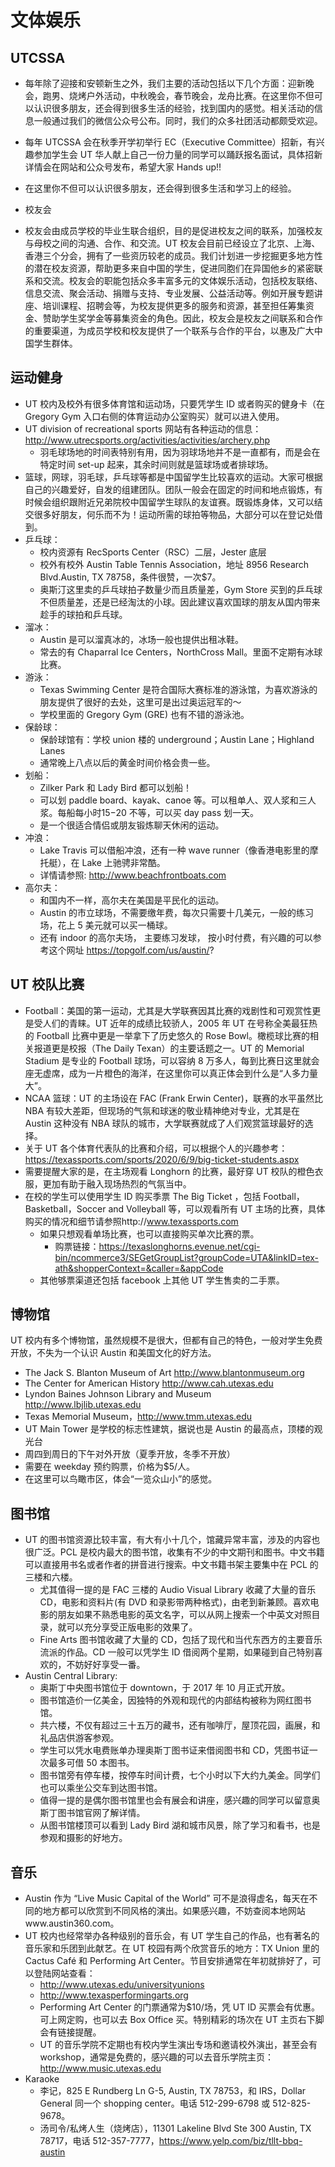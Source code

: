 # 文体娱乐

## UTCSSA

- 每年除了迎接和安顿新生之外，我们主要的活动包括以下几个方面：迎新晚会，跑男、烧烤户外活动，中秋晚会，春节晚会，龙舟比赛。在这里你不但可以认识很多朋友，还会得到很多生活的经验，找到国内的感觉。相关活动的信息一般通过我们的微信公众号公布。同时，我们的众多社团活动都颇受欢迎。
- 每年 UTCSSA 会在秋季开学初举行 EC（Executive Committee）招新，有兴趣参加学生会 UT 华人献上自己一份力量的同学可以踊跃报名面试，具体招新详情会在网站和公众号发布，希望大家 Hands up!!
- 在这里你不但可以认识很多朋友，还会得到很多生活和学习上的经验。

- 校友会
- 校友会由成员学校的毕业生联合组织，目的是促进校友之间的联系，加强校友与母校之间的沟通、合作、和交流。UT 校友会目前已经设立了北京、上海、香港三个分会，拥有了一些资历较老的成员。我们计划进一步挖掘更多地方性的潜在校友资源，帮助更多来自中国的学生，促进同胞们在异国他乡的紧密联系和交流。校友会的职能包括众多丰富多元的文体娱乐活动，包括校友联络、信息交流、聚会活动、捐赠与支持、专业发展、公益活动等。例如开展专题讲座、培训课程、招聘会等，为校友提供更多的服务和资源，甚至担任筹集资金、赞助学生奖学金等募集资金的角色。因此，校友会是校友之间联系和合作的重要渠道，为成员学校和校友提供了一个联系与合作的平台，以惠及广大中国学生群体。

## 运动健身

- UT 校内及校外有很多体育馆和运动场，只要凭学生 ID 或者购买的健身卡（在 Gregory Gym 入口右侧的体育运动办公室购买）就可以进入使用。
- UT division of recreational sports 网站有各种运动的信息：http://www.utrecsports.org/activities/activities/archery.php
  - 羽毛球场地的时间表特别有用，因为羽球场地并不是一直都有，而是会在特定时间 set-up 起来，其余时间则就是篮球场或者排球场。
- 篮球，网球，羽毛球，乒乓球等都是中国留学生比较喜欢的运动。大家可根据自己的兴趣爱好，自发的组建团队。团队一般会在固定的时间和地点锻炼，有时候会组织跟附近兄弟院校中国留学生球队的友谊赛。既锻炼身体，又可以结交很多好朋友，何乐而不为！运动所需的球拍等物品，大部分可以在登记处借到。
- 乒乓球：
  - 校内资源有 RecSports Center（RSC）二层，Jester 底层
  - 校外有校外 Austin Table Tennis Association，地址 8956 Research Blvd.Austin, TX 78758，条件很赞，一次$7。
  - 奥斯汀这里卖的乒乓球拍子数量少而且质量差，Gym Store 买到的乒乓球不但质量差，还是已经淘汰的小球。因此建议喜欢国球的朋友从国内带来趁手的球拍和乒乓球。
- 溜冰：
  - Austin 是可以溜真冰的，冰场一般也提供出租冰鞋。
  - 常去的有 Chaparral Ice Centers，NorthCross Mall。里面不定期有冰球比赛。
- 游泳：
  - Texas Swimming Center 是符合国际大赛标准的游泳馆，为喜欢游泳的朋友提供了很好的去处，这里可是出过奥运冠军的～
  - 学校里面的 Gregory Gym (GRE) 也有不错的游泳池。
- 保龄球：
  - 保龄球馆有：学校 union 楼的 underground；Austin Lane；Highland Lanes
  - 通常晚上八点以后的黄金时间价格会贵一些。
- 划船：
  - Zilker Park 和 Lady Bird 都可以划船！
  - 可以划 paddle board、kayak、canoe 等。可以租单人、双人浆和三人浆。每船每小时$15-$20 不等，可以买 day pass 划一天。
  - 是一个很适合情侣或朋友锻炼聊天休闲的运动。
- 冲浪：
  - Lake Travis 可以借船冲浪，还有一种 wave runner（像香港电影里的摩托艇），在 Lake 上驰骋非常酷。
  - 详情请参照: http://www.beachfrontboats.com
- 高尔夫：
  - 和国内不一样，高尔夫在美国是平民化的运动。
  - Austin 的市立球场，不需要缴年费，每次只需要十几美元，一般的练习场，花上 5 美元就可以买一桶球。
  - 还有 indoor 的高尔夫场， 主要练习发球， 按小时付费，有兴趣的可以参考这个网址 https://topgolf.com/us/austin/?

## UT 校队比赛

- Football：美国的第一运动，尤其是大学联赛因其比赛的戏剧性和可观赏性更是受人们的青睐。UT 近年的成绩比较骄人，2005 年 UT 在号称全美最狂热的 Football 比赛中更是一举拿下了历史悠久的 Rose Bowl。橄榄球比赛的相关报道更是校报（The Daily Texan）的主要话题之一。UT 的 Memorial Stadium 是专业的 Football 球场，可以容纳 8 万多人，每到比赛日这里就会座无虚席，成为一片橙色的海洋，在这里你可以真正体会到什么是“人多力量大”。
- NCAA 篮球：UT 的主场设在 FAC (Frank Erwin Center)，联赛的水平虽然比 NBA 有较大差距，但现场的气氛和球迷的敬业精神绝对专业，尤其是在 Austin 这种没有 NBA 球队的城市，大学联赛就成了人们观赏篮球最好的选择。
- 关于 UT 各个体育代表队的比赛和介绍，可以根据个人的兴趣参考：https://texassports.com/sports/2020/6/9/big-ticket-students.aspx
- 需要提醒大家的是，在主场观看 Longhorn 的比赛，最好穿 UT 校队的橙色衣服，更加有助于融入现场热烈的气氛当中。
- 在校的学生可以使用学生 ID 购买季票 The Big Ticket ，包括 Football，Basketball，Soccer and Volleyball 等，可以观看所有 UT 主场的比赛，具体购买的情况和细节请参照http://www.texassports.com
  - 如果只想观看单场比赛，也可以直接购买单次比赛的票。
    - 购票链接：https://texaslonghorns.evenue.net/cgi-bin/ncommerce3/SEGetGroupList?groupCode=UTA&linkID=tex-ath&shopperContext=&caller=&appCode
  - 其他够票渠道还包括 facebook 上其他 UT 学生售卖的二手票。

## 博物馆

UT 校内有多个博物馆，虽然规模不是很大，但都有自己的特色，一般对学生免费开放，不失为一个认识 Austin 和美国文化的好方法。

- The Jack S. Blanton Museum of Art http://www.blantonmuseum.org
- The Center for American History http://www.cah.utexas.edu
- Lyndon Baines Johnson Library and Museum http://www.lbjlib.utexas.edu
- Texas Memorial Museum，http://www.tmm.utexas.edu
- UT Main Tower 是学校的标志性建筑，据说也是 Austin 的最高点，顶楼的观光台
- 周四到周日的下午对外开放（夏季开放，冬季不开放）
- 需要在 weekday 预约购票，价格为$5/人。
- 在这里可以鸟瞰市区，体会“一览众山小”的感觉。

## 图书馆

- UT 的图书馆资源比较丰富，有大有小十几个，馆藏异常丰富，涉及的内容也很广泛。PCL 是校内最大的图书馆，收集有不少的中文期刊和图书。中文书籍可以直接用书名或者作者的拼音进行搜索。中文书籍书架主要集中在 PCL 的三楼和六楼。
  - 尤其值得一提的是 FAC 三楼的 Audio Visual Library 收藏了大量的音乐 CD，电影和资料片(有 DVD 和录影带两种格式)，由老到新兼顾。喜欢电影的朋友如果不熟悉电影的英文名字，可以从网上搜索一个中英文对照目录，就可以充分享受正版电影的效果了。
  - Fine Arts 图书馆收藏了大量的 CD，包括了现代和当代东西方的主要音乐流派的作品。CD 一般可以凭学生 ID 借阅两个星期，如果碰到自己特别喜欢的，不妨好好享受一番。
- Austin Central Library:
  - 奥斯丁中央图书馆位于 downtown，于 2017 年 10 月正式开放。
  - 图书馆造价一亿美金，因独特的外观和现代的内部结构被称为网红图书馆。
  - 共六楼，不仅有超过三十五万的藏书，还有咖啡厅，屋顶花园，画展，和礼品店供游客参观。
  - 学生可以凭水电费账单办理奥斯丁图书证来借阅图书和 CD，凭图书证一次最多可借 50 本图书。
  - 图书馆旁有停车楼，按停车时间计费，七个小时以下大约九美金。同学们也可以乘坐公交车到达图书馆。
  - 值得一提的是偶尔图书馆里也会有展会和讲座，感兴趣的同学可以留意奥斯丁图书馆官网了解详情。
  - 从图书馆楼顶可以看到 Lady Bird 湖和城市风景，除了学习和看书，也是参观和摄影的好地方。

## 音乐

- Austin 作为 “Live Music Capital of the World” 可不是浪得虚名，每天在不同的地方都可以欣赏到不同风格的演出。如果感兴趣，不妨查阅本地网站www.austin360.com。
- UT 校内也经常举办各种级别的音乐会，有 UT 学生自己的作品，也有著名的音乐家和乐团到此献艺。在 UT 校园有两个欣赏音乐的地方：TX Union 里的 Cactus Café 和 Performing Art Center。节目安排通常在年初就排好了，可以登陆网站查看：
  - http://www.utexas.edu/universityunions
  - http://www.texasperformingarts.org
  - Performing Art Center 的门票通常为$10/场，凭 UT ID 买票会有优惠。可上网定购，也可以去 Box Office 买。特别精彩的场次在 UT 主页右下脚会有链接提醒。
  - UT 的音乐学院不定期也有校内学生演出专场和邀请校外演出，甚至会有 workshop，通常是免费的，感兴趣的可以去音乐学院主页：http://www.music.utexas.edu
- Karaoke
  - 李记，825 E Rundberg Ln G-5, Austin, TX 78753，和 IRS，Dollar General 同一个 shopping center。电话 512-299-6798 或 512-825-9678。
  - 汤司令/私烤人生（烧烤店），11301 Lakeline Blvd Ste 300 Austin, TX 78717，电话 512-357-7777，https://www.yelp.com/biz/tllt-bbq-austin
